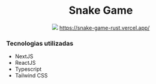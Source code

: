 <div>
    <div align = "center">
        <h1>Snake Game</h1>
        <img src="https://user-images.githubusercontent.com/47988061/152659105-6e12f570-5bfc-4dff-a768-32967d5a2cb9.jpg"/>
        <a href="https://snake-game-rust.vercel.app/" target="_blank">https://snake-game-rust.vercel.app/</a>
    </div>
    <h3>Tecnologias utilizadas</h3>
    <ul>
        <li>NextJS</li>
        <li>ReactJS</li>
        <li>Typescript</li>
        <li>Tailwind CSS</li>
    </ul>
</div>
